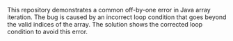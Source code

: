 This repository demonstrates a common off-by-one error in Java array iteration. The bug is caused by an incorrect loop condition that goes beyond the valid indices of the array. The solution shows the corrected loop condition to avoid this error.
